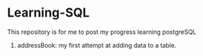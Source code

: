 # Learning-SQL
This repository is for me to post my progress learning postgreSQL

1. addressBook: my first attempt at adding data to a table. 
